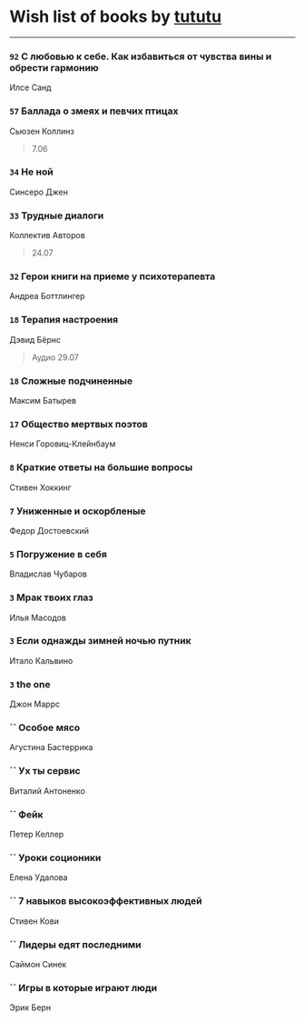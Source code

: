 # Wish list of books by [tututu](http://vk.com/id135685382)
---

### `92` С любовью к себе. Как избавиться от чувства вины и обрести гармонию
Илсе Санд

### `57` Баллада о змеях и певчих птицах
Сьюзен Коллинз
> 7.06

### `34` Не ной
Синсеро Джен

### `33` Трудные диалоги
Коллектив Авторов
> 24.07

### `32` Герои книги на приеме у психотерапевта
Андреа Боттлингер

### `18` Терапия настроения
Дэвид Бёрнс
> Аудио 29.07

### `18` Сложные подчиненные
Максим Батырев

### `17` Общество мертвых поэтов
Ненси Горовиц-Клейнбаум

### `8` Краткие ответы на большие вопросы
Стивен Хоккинг

### `7` Униженные и оскорбленые
Федор Достоевский

### `5` Погружение в себя
Владислав Чубаров

### `3` Мрак твоих глаз
Илья Масодов

### `3` Если однажды зимней ночью путник
Итало Кальвино

### `3` the one
Джон Маррс

### `` Особое мясо
Агустина Бастеррика

### `` Ух ты сервис
Виталий Антоненко

### `` Фейк
Петер Келлер

### `` Уроки соционики
Елена Удалова

### `` 7 навыков высокоэффективных людей
Стивен Кови

### `` Лидеры едят последними
Саймон Синек

### `` Игры в которые играют люди
Эрик Берн

